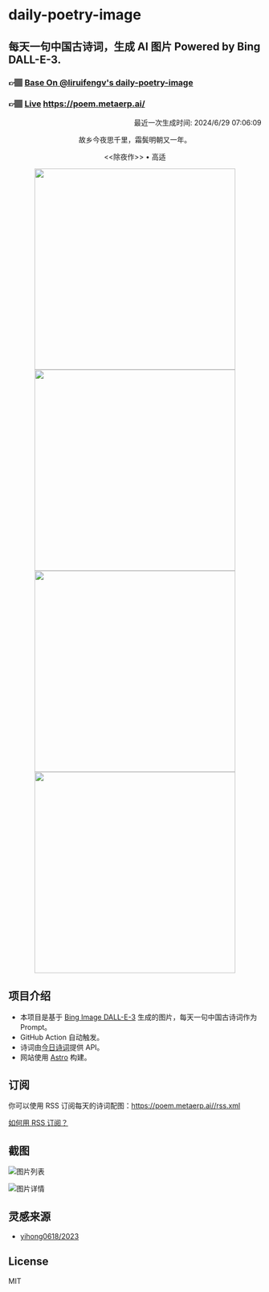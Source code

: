 
# daily-poetry-image

## 每天一句中国古诗词，生成 AI 图片 Powered by Bing DALL-E-3.

### 👉🏽 [Base On @liruifengv's daily-poetry-image](https://github.com/liruifengv/daily-poetry-image)

### 👉🏽 [Live](https://poem.metaerp.ai/) https://poem.metaerp.ai/

<p align="right">
  最近一次生成时间: 2024/6/29 07:06:09
</p>
<p align="center">
故乡今夜思千里，霜鬓明朝又一年。
</p>
<p align="center">
<<除夜作>> • 高适
</p>
<p align="center">
<img src="https://tse4.mm.bing.net/th/id/OIG4.bbcbSbX8FzYeg7dHXV3M" height="400" width="400" />
<img src="https://tse3.mm.bing.net/th/id/OIG4.4d6p.SIjXsT8OoLEowEN" height="400" width="400" />
<img src="https://tse1.mm.bing.net/th/id/OIG4.bBVZuqQfDZT0sJH0EMRy" height="400" width="400" />
<img src="https://tse3.mm.bing.net/th/id/OIG4.nd8Gy3EC8XgDKEFNeOLM" height="400" width="400" />
</p>

## 项目介绍

-   本项目是基于 [Bing Image DALL-E-3](https://www.bing.com/images/create) 生成的图片，每天一句中国古诗词作为 Prompt。
-   GitHub Action 自动触发。
-   诗词由[今日诗词](https://www.jinrishici.com/)提供 API。
-   网站使用 [Astro](https://astro.build) 构建。

## 订阅

你可以使用 RSS 订阅每天的诗词配图：https://poem.metaerp.ai//rss.xml

[如何用 RSS 订阅？](https://zhuanlan.zhihu.com/p/55026716)

## 截图

![图片列表](./screenshots/01.png)

![图片详情](./screenshots/02.png)

## 灵感来源

-   [yihong0618/2023](https://github.com/yihong0618/2023)

## License

MIT

